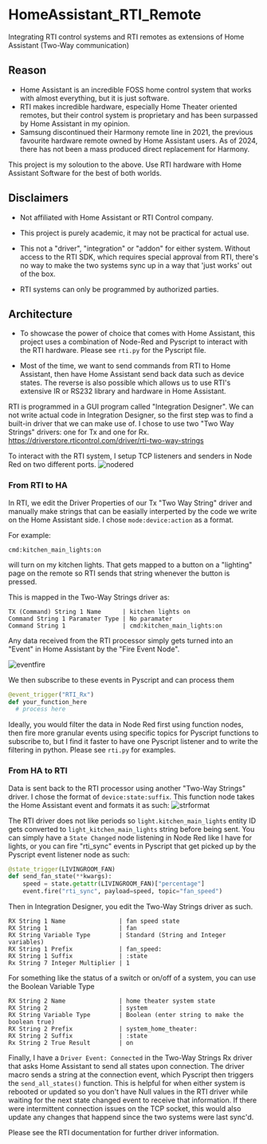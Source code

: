# HomeAssistant_RTI_Remote
Integrating RTI control systems and RTI remotes as extensions of Home Assistant (Two-Way communication)

## Reason
- Home Assistant is an incredible FOSS home control system that works with almost everything, but it is just software.
- RTI makes incredible hardware, especially Home Theater oriented remotes, but their control system is proprietary and has been surpassed by Home Assistant in my opinion.
- Samsung discontinued their Harmony remote line in 2021, the previous favourite hardware remote owned by Home Assistant users.  As of 2024, there has not been a mass produced direct replacement for Harmony.

This project is my soloution to the above.  Use RTI hardware with Home Assistant Software for the best of both worlds.

## Disclaimers

- Not affiliated with Home Assistant or RTI Control company.

- This project is purely academic, it may not be practical for actual use.

- This not a "driver", "integration" or "addon" for either system.  Without access to the RTI SDK, which requires special approval from RTI, there's no way to make the two systems sync up in a way that 'just works' out of the box.

- RTI systems can only be programmed by authorized parties.

## Architecture

- To showcase the power of choice that comes with Home Assistant, this project uses a combination of Node-Red and Pyscript to interact with the RTI hardware.  Please see `rti.py` for the Pyscript file.

- Most of the time, we want to send commands from RTI to Home Assistant, then have Home Assistant send back data such as device states.  The reverse is also possible which allows us to use RTI's extensive IR or RS232 library and hardware in Home Assistant.

RTI is programmed in a GUI program called "Integration Designer".  We can not write actual code in Integration Designer, so the first step was to find a built-in driver that we can make use of.  I chose to use two "Two Way Strings" drivers: one for Tx and one for Rx.
https://driverstore.rticontrol.com/driver/rti-two-way-strings

To interact with the RTI system, I setup TCP listeners and senders in Node Red on two different ports.
![nodered](https://github.com/mefranklin6/HomeAssistant_RTI_Remote/assets/125914321/2f01a7b0-7757-4f8d-8ed4-7df1ecf6dfb9)

### From RTI to HA
In RTI, we edit the Driver Properties of our Tx "Two Way String" driver and manually make strings that can be easially interperted by the code we write on the Home Assistant side.
I chose `mode:device:action` as a format.

For example:
```
cmd:kitchen_main_lights:on
```
will turn on my kitchen lights.  That gets mapped to a button on a "lighting" page on the remote so RTI sends that string whenever the button is pressed.

This is mapped in the Two-Way Strings driver as:
```
TX (Command) String 1 Name      | kitchen lights on
Command String 1 Paramater Type | No paramater
Command String 1                | cmd:kitchen_main_lights:on
```

Any data received from the RTI processor simply gets turned into an "Event" in Home Assistant by the "Fire Event Node". 

![eventfire](https://github.com/mefranklin6/HomeAssistant_RTI_Remote/assets/125914321/52f1dc86-c2e3-435e-969d-c9561f40305e)

We then subscribe to these events in Pyscript and can process them
```python
@event_trigger("RTI_Rx")
def your_function_here
  # process here
```

Ideally, you would filter the data in Node Red first using function nodes, then fire more granular events using specific topics for Pyscript functions to subscribe to, but I find it faster to have one Pyscript listener and to write the filtering in python.  Please see `rti.py` for examples.

### From HA to RTI
Data is sent back to the RTI processor using another "Two-Way Strings" driver.  I chose the format of `device:state:suffix`.  This function node takes the Home Assistant event and formats it as such:
![strformat](https://github.com/mefranklin6/HomeAssistant_RTI_Remote/assets/125914321/1cf8de5c-217d-4517-9431-c0192f1bea9c)


The RTI driver does not like periods so `light.kitchen_main_lights` entity ID gets converted to `light_kitchen_main_lights` string before being sent.  You can simply have a `State Changed` node listening in Node Red like I have for lights, or you can fire "rti_sync" events in Pyscript that get picked up by the Pyscript event listener node as such:

```python
@state_trigger(LIVINGROOM_FAN)
def send_fan_state(**kwargs):
    speed = state.getattr(LIVINGROOM_FAN)["percentage"]
    event.fire("rti_sync", payload=speed, topic="fan_speed")
```

Then in Integration Designer, you edit the Two-Way Strings driver as such.
```
RX String 1 Name               | fan speed state
RX String 1                    | fan
RX String Variable Type        | Standard (String and Integer variables)
RX String 1 Prefix             | fan_speed:
RX String 1 Suffix             | :state
Rx String 7 Integer Multiplier | 1
```


For something like the status of a switch or on/off of a system, you can use the Boolean Variable Type
```
RX String 2 Name               | home theater system state
RX String 2                    | system
RX String Variable Type        | Boolean (enter string to make the boolean true)
RX String 2 Prefix             | system_home_theater:
RX String 2 Suffix             | :state
Rx String 2 True Result        | on

```


Finally, I have a `Driver Event: Connected` in the Two-Way Strings Rx driver that asks Home Assistant to send all states upon connection.  The driver macro sends a string at the connection event, which Pyscript then triggers the `send_all_states()` function.  This is helpful for when either system is rebooted or updated so you don't have Null values in the RTI driver while waiting for the next state changed event to receive that information.  If there were intermittent connection issues on the TCP socket, this would also update any changes that happend since the two systems were last sync'd.


Please see the RTI documentation for further driver information.



